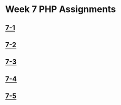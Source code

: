 # Week 7 PHP Assignments

## [7-1](http://webprogram.dothome.co.kr/1120/7-1.php)

## [7-2](http://webprogram.dothome.co.kr/1120/7-2.php)

## [7-3](http://webprogram.dothome.co.kr/1120/7-3.php)

## [7-4](http://webprogram.dothome.co.kr/1120/7-4.php)

## [7-5](http://webprogram.dothome.co.kr/1120/7-5.php)